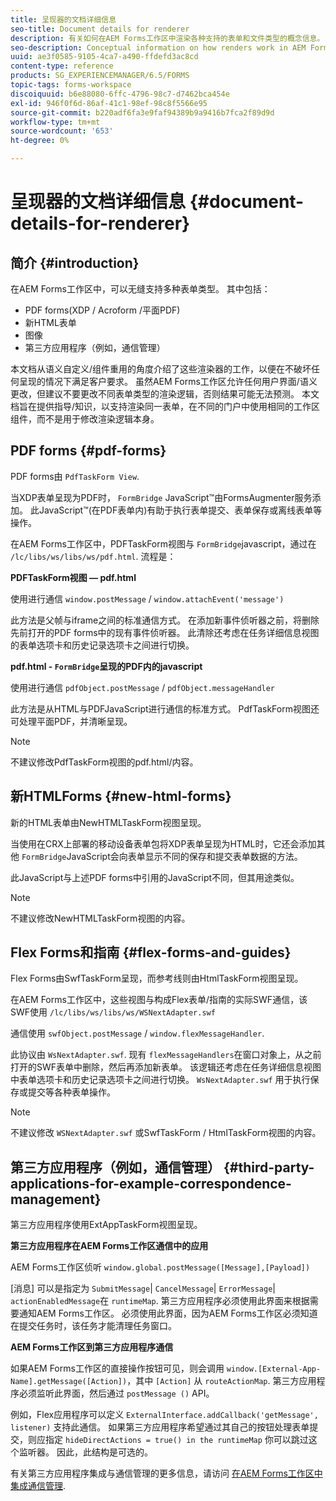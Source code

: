 ```yaml
---
title: 呈现器的文档详细信息
seo-title: Document details for renderer
description: 有关如何在AEM Forms工作区中渲染各种支持的表单和文件类型的概念信息。
seo-description: Conceptual information on how renders work in AEM Forms workspace to render the various supported form and file types.
uuid: ae3f0585-9105-4ca7-a490-ffdefd3ac8cd
content-type: reference
products: SG_EXPERIENCEMANAGER/6.5/FORMS
topic-tags: forms-workspace
discoiquuid: b6e88080-6ffc-4796-98c7-d7462bca454e
exl-id: 946f0f6d-86af-41c1-98ef-98c8f5566e95
source-git-commit: b220adf6fa3e9faf94389b9a9416b7fca2f89d9d
workflow-type: tm+mt
source-wordcount: '653'
ht-degree: 0%

---
```


# 呈现器的文档详细信息 {#document-details-for-renderer}

## 简介 {#introduction}

在AEM Forms工作区中，可以无缝支持多种表单类型。 其中包括：

* PDF forms(XDP / Acroform /平面PDF)
* 新HTML表单
* 图像
* 第三方应用程序（例如，通信管理）

本文档从语义自定义/组件重用的角度介绍了这些渲染器的工作，以便在不破坏任何呈现的情况下满足客户要求。 虽然AEM Forms工作区允许任何用户界面/语义更改，但建议不要更改不同表单类型的渲染逻辑，否则结果可能无法预测。 本文档旨在提供指导/知识，以支持渲染同一表单，在不同的门户中使用相同的工作区组件，而不是用于修改渲染逻辑本身。

## PDF forms {#pdf-forms}

PDF forms由 `PdfTaskForm View`.

当XDP表单呈现为PDF时， `FormBridge` JavaScript™由FormsAugmenter服务添加。 此JavaScript™(在PDF表单内)有助于执行表单提交、表单保存或离线表单等操作。

在AEM Forms工作区中，PDFTaskForm视图与 `FormBridge`javascript，通过在 `/lc/libs/ws/libs/ws/pdf.html`. 流程是：

**PDFTaskForm视图 — pdf.html**

使用进行通信 `window.postMessage` / `window.attachEvent('message')`

此方法是父帧与iframe之间的标准通信方式。 在添加新事件侦听器之前，将删除先前打开的PDF forms中的现有事件侦听器。 此清除还考虑在任务详细信息视图的表单选项卡和历史记录选项卡之间进行切换。

**pdf.html - `FormBridge`呈现的PDF内的javascript**

使用进行通信 `pdfObject.postMessage` / `pdfObject.messageHandler`

此方法是从HTML与PDFJavaScript进行通信的标准方式。 PdfTaskForm视图还可处理平面PDF，并清晰呈现。

>[!NOTE]
>
>不建议修改PdfTaskForm视图的pdf.html/内容。

## 新HTMLForms {#new-html-forms}

新的HTML表单由NewHTMLTaskForm视图呈现。

当使用在CRX上部署的移动设备表单包将XDP表单呈现为HTML时，它还会添加其他 `FormBridge`JavaScript会向表单显示不同的保存和提交表单数据的方法。

此JavaScript与上述PDF forms中引用的JavaScript不同，但其用途类似。

>[!NOTE]
>
>不建议修改NewHTMLTaskForm视图的内容。

## Flex Forms和指南 {#flex-forms-and-guides}

Flex Forms由SwfTaskForm呈现，而参考线则由HtmlTaskForm视图呈现。

在AEM Forms工作区中，这些视图与构成Flex表单/指南的实际SWF通信，该SWF使用 `/lc/libs/ws/libs/ws/WSNextAdapter.swf`

通信使用 `swfObject.postMessage` / `window.flexMessageHandler`.

此协议由 `WsNextAdapter.swf`. 现有 `flexMessageHandlers`在窗口对象上，从之前打开的SWF表单中删除，然后再添加新表单。 该逻辑还考虑在任务详细信息视图中表单选项卡和历史记录选项卡之间进行切换。 `WsNextAdapter.swf` 用于执行保存或提交等各种表单操作。

>[!NOTE]
>
>不建议修改 `WSNextAdapter.swf` 或SwfTaskForm / HtmlTaskForm视图的内容。

## 第三方应用程序（例如，通信管理） {#third-party-applications-for-example-correspondence-management}

第三方应用程序使用ExtAppTaskForm视图呈现。

**第三方应用程序在AEM Forms工作区通信中的应用**

AEM Forms工作区侦听 `window.global.postMessage([Message],[Payload])`

[消息] 可以是指定为 `SubmitMessage`| `CancelMessage`| `ErrorMessage`| `actionEnabledMessage`在 `runtimeMap`. 第三方应用程序必须使用此界面来根据需要通知AEM Forms工作区。 必须使用此界面，因为AEM Forms工作区必须知道在提交任务时，该任务才能清理任务窗口。

**AEM Forms工作区到第三方应用程序通信**

如果AEM Forms工作区的直接操作按钮可见，则会调用 `window.[External-App-Name].getMessage([Action])`，其中 `[Action]` 从 `routeActionMap`. 第三方应用程序必须监听此界面，然后通过 `postMessage ()` API。

例如，Flex应用程序可以定义 `ExternalInterface.addCallback('getMessage', listener)` 支持此通信。 如果第三方应用程序希望通过其自己的按钮处理表单提交，则应指定 `hideDirectActions = true() in the runtimeMap` 你可以跳过这个监听器。 因此，此结构是可选的。

有关第三方应用程序集成与通信管理的更多信息，请访问 [在AEM Forms工作区中集成通信管理](/help/forms/using/integrating-correspondence-management-html-workspace.md).
